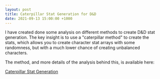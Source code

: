 ```yaml
---
layout: post
title: Caterpillar Stat Generation for D&D
date: 2021-09-13 15:00:00 +1000
---
```


I have created done some analysis on different methods to create D&D stat generation. The key insight is to use a "caterpillar method" to create the stats, which allows you to create character stat arrays with some randomness, but with a much lower chance of creating unbalanced characters.

The method, and more details of the analysis behind this, is available here:

[Caterpillar Stat Generation](https://bradleytjandra.github.io/pages/caterpillar-stat-generation/html/intro.html)